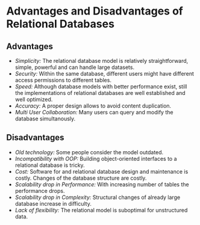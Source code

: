 # Advantages and Disadvantages of Relational Databases

## Advantages

- *Simplicity:* The relational database model is relatively straightforward, simple, powerful and can handle large datasets.
- *Security:* Within the same database, different users might have different access permissions to different tables.
- *Speed:* Although database models with better performance exist, still the implementations of relational databases are well established and well optimized.
- *Accuracy:* A proper design allows to avoid content duplication.
- *Multi User Collaboration:* Many users can query and modify the database simultanously.

## Disadvantages

- *Old technology:* Some people consider the model outdated.
- *Incompatibility with OOP:* Building object-oriented interfaces to a relational database is tricky.
- *Cost:* Software for and relational database design and maintenance is costly. Changes of the database structure are costly.
- *Scalability drop in Performance:* With increasing number of tables the performance drops.
- *Scalability drop in Complexity:* Structural changes of already large database increase in difficulty.
- *Lack of flexibility:* The relational model is suboptimal for unstructured data.
